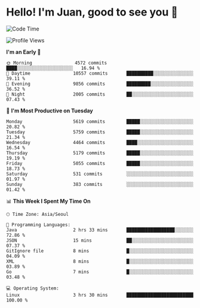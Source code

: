 # Hello! I'm Juan, good to see you 👋

<!--
**Y-k-Y/Y-k-Y** is a ✨ _special_ ✨ repository because its `README.md` (this file) appears on your GitHub profile.

Here are some ideas to get you started:

- 🔭 I’m currently working on ...
- 🌱 I’m currently learning ...
- 👯 I’m looking to collaborate on ...
- 🤔 I’m looking for help with ...
- 💬 Ask me about ...
- 📫 How to reach me: ...
- 😄 Pronouns: ...
- ⚡ Fun fact: ...
-->
<!--
![Profile views](https://gpvc.arturio.dev/Y-k-Y)

[![Omid Nikrah StackOverflow](https://github-readme-stackoverflow.vercel.app/?userID=9517076)](https://stackoverflow.com/users/9517076/i-have-10-fingers)
-->

<!--START_SECTION:waka-->
![Code Time](http://img.shields.io/badge/Code%20Time-1%2C787%20hrs%2049%20mins-blue)

![Profile Views](http://img.shields.io/badge/Profile%20Views-0-blue)

**I'm an Early 🐤** 

```text
🌞 Morning                4572 commits        ████░░░░░░░░░░░░░░░░░░░░░   16.94 % 
🌆 Daytime                10557 commits       ██████████░░░░░░░░░░░░░░░   39.11 % 
🌃 Evening                9856 commits        █████████░░░░░░░░░░░░░░░░   36.52 % 
🌙 Night                  2005 commits        ██░░░░░░░░░░░░░░░░░░░░░░░   07.43 % 
```
📅 **I'm Most Productive on Tuesday** 

```text
Monday                   5619 commits        █████░░░░░░░░░░░░░░░░░░░░   20.82 % 
Tuesday                  5759 commits        █████░░░░░░░░░░░░░░░░░░░░   21.34 % 
Wednesday                4464 commits        ████░░░░░░░░░░░░░░░░░░░░░   16.54 % 
Thursday                 5179 commits        █████░░░░░░░░░░░░░░░░░░░░   19.19 % 
Friday                   5055 commits        █████░░░░░░░░░░░░░░░░░░░░   18.73 % 
Saturday                 531 commits         ░░░░░░░░░░░░░░░░░░░░░░░░░   01.97 % 
Sunday                   383 commits         ░░░░░░░░░░░░░░░░░░░░░░░░░   01.42 % 
```


📊 **This Week I Spent My Time On** 

```text
🕑︎ Time Zone: Asia/Seoul

💬 Programming Languages: 
Java                     2 hrs 33 mins       ██████████████████░░░░░░░   72.86 % 
JSON                     15 mins             ██░░░░░░░░░░░░░░░░░░░░░░░   07.37 % 
GitIgnore file           8 mins              █░░░░░░░░░░░░░░░░░░░░░░░░   04.09 % 
XML                      8 mins              █░░░░░░░░░░░░░░░░░░░░░░░░   03.89 % 
Go                       7 mins              █░░░░░░░░░░░░░░░░░░░░░░░░   03.48 % 

💻 Operating System: 
Linux                    3 hrs 30 mins       █████████████████████████   100.00 % 
```


<!--END_SECTION:waka-->
